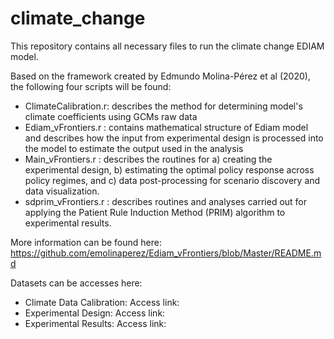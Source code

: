 # climate_change

This repository contains all necessary files to run the climate change EDIAM model.

Based on the framework created by Edmundo Molina-Pérez et al (2020), the following four scripts will be found:

- ClimateCalibration.r: describes the method for determining model's climate coefficients using GCMs raw data
- Ediam_vFrontiers.r : contains mathematical structure of Ediam model and describes how the input from experimental design is processed into the model to estimate the output used in the analysis
- Main_vFrontiers.r : describes the routines for a) creating the experimental design, b) estimating the optimal policy response across policy regimes, and c) data post-processing for scenario discovery and data visualization.
- sdprim_vFrontiers.r : describes routines and analyses carried out for applying the Patient Rule Induction Method (PRIM) algorithm to experimental results.

More information can be found here: https://github.com/emolinaperez/Ediam_vFrontiers/blob/Master/README.md

Datasets can be accesses here: 

- Climate Data Calibration: Access link: 
- Experimental Design: Access link: 
- Experimental Results: Access link: 
